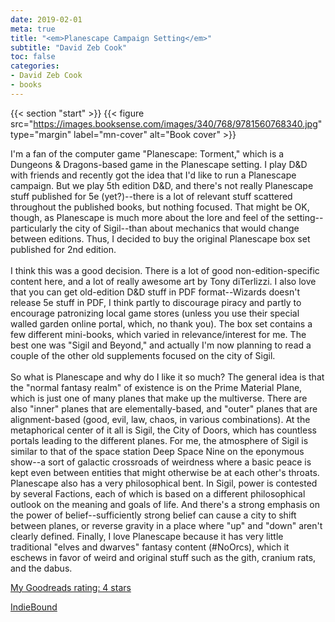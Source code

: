 ```yaml
---
date: 2019-02-01
meta: true
title: "<em>Planescape Campaign Setting</em>"
subtitle: "David Zeb Cook"
toc: false
categories:
- David Zeb Cook
- books
---
```


{{< section "start" >}}
{{< figure src="https://images.booksense.com/images/340/768/9781560768340.jpg" type="margin" label="mn-cover" alt="Book cover" >}}

I'm a fan of the computer game "Planescape: Torment," which is a Dungeons &amp; Dragons-based game in the Planescape setting. I play D&amp;D with friends and recently got the idea that I'd like to run a Planescape campaign. But we play 5th edition D&amp;D, and there's not really Planescape stuff published for 5e (yet?)--there is a lot of relevant stuff scattered throughout the published books, but nothing focused. That might be OK, though, as Planescape is much more about the lore and feel of the setting--particularly the city of Sigil--than about mechanics that would change between editions. Thus, I decided to buy the original Planescape box set published for 2nd edition. <br /><br />I think this was a good decision. There is a lot of good non-edition-specific content here, and a lot of really awesome art by Tony diTerlizzi. I also love that you can get old-edition D&amp;D stuff in PDF format--Wizards doesn't release 5e stuff in PDF, I think partly to discourage piracy and partly to encourage patronizing local game stores (unless you use their special walled garden online portal, which, no thank you). The box set contains a few different mini-books, which varied in relevance/interest for me. The best one was "Sigil and Beyond," and actually I'm now planning to read a couple of the other old supplements focused on the city of Sigil.<br /><br />So what is Planescape and why do I like it so much? The general idea is that the "normal fantasy realm" of existence is on the Prime Material Plane, which is just one of many planes that make up the multiverse. There are also "inner" planes that are elementally-based, and "outer" planes that are alignment-based (good, evil, law, chaos, in various combinations). At the metaphorical center of it all is Sigil, the City of Doors, which has countless portals leading to the different planes. For me, the atmosphere of Sigil is similar to that of the space station Deep Space Nine on the eponymous show--a sort of galactic crossroads of weirdness where a basic peace is kept even between entities that might otherwise be at each other's throats. Planescape also has a very philosophical bent. In Sigil, power is contested by several Factions, each of which is based on a different philosophical outlook on the meaning and goals of life. And there's a strong emphasis on the power of belief--sufficiently strong belief can cause a city to shift between planes, or reverse gravity in a place where "up" and "down" aren't clearly defined. Finally, I love Planescape because it has very little traditional "elves and dwarves" fantasy content (#NoOrcs), which it eschews in favor of weird and original stuff such as the gith, cranium rats, and the dabus.

[My Goodreads rating: 4 stars](https://www.goodreads.com/review/show/2671689296)  

[IndieBound](https://www.indiebound.org/book/9781560768340)
